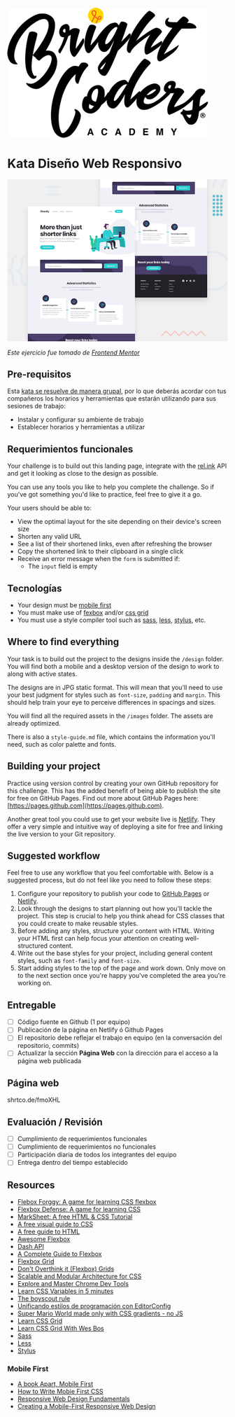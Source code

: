 ![BrightCoders Logo](images/logo-bc.png)

# Kata Diseño Web Responsivo

![Design preview for the Shortly URL shortening API coding challenge](./design/desktop-preview.jpg)

*Este ejercicio fue tomado de [Frontend Mentor](https://www.frontendmentor.io/dashboard)*

## Pre-requisitos

Esta [kata se resuelve de manera grupal](https://github.com/bright-coders/commons/tree/master/topics/code-kata), por lo que deberás acordar con tus compañeros los horarios y herramientas que estarán utilizando para sus sesiones de trabajo:
- Instalar y configurar su ambiente de trabajo
- Establecer horarios y herramientas a utilizar

## Requerimientos funcionales

Your challenge is to build out this landing page, integrate with the [rel.ink](https://rel.ink) API and get it looking as close to the design as possible.

You can use any tools you like to help you complete the challenge. So if you've got something you'd like to practice, feel free to give it a go.

Your users should be able to:

- View the optimal layout for the site depending on their device's screen size
- Shorten any valid URL
- See a list of their shortened links, even after refreshing the browser
- Copy the shortened link to their clipboard in a single click
- Receive an error message when the `form` is submitted if:
  - The `input` field is empty
  
## Tecnologías
- Your design must be [mobile first](https://medium.com/@Vincentxia77/what-is-mobile-first-design-why-its-important-how-to-make-it-7d3cf2e29d00)
- You must make use of [fexbox](https://css-tricks.com/snippets/css/a-guide-to-flexbox/) and/or [css grid](https://css-tricks.com/snippets/css/complete-guide-grid/)
- You must use a style compiler tool such as [sass](https://sass-lang.com/), [less](http://lesscss.org/), [stylus](https://stylus-lang.com/), etc.

## Where to find everything

Your task is to build out the project to the designs inside the `/design` folder. You will find both a mobile and a desktop version of the design to work to along with active states.

The designs are in JPG static format. This will mean that you'll need to use your best judgment for styles such as `font-size`, `padding` and `margin`. This should help train your eye to perceive differences in spacings and sizes.

You will find all the required assets in the `/images` folder. The assets are already optimized.

There is also a `style-guide.md` file, which contains the information you'll need, such as color palette and fonts.

## Building your project

Practice using version control by creating your own GitHub repository for this challenge. This has the added benefit of being able to publish the site for free on GitHub Pages. Find out more about GitHub Pages here: [https://pages.github.com](https://pages.github.com).

Another great tool you could use to get your website live is [Netlify](https://www.netlify.com). They offer a very simple and intuitive way of deploying a site for free and linking the live version to your Git repository.

## Suggested workflow

Feel free to use any workflow that you feel comfortable with. Below is a suggested process, but do not feel like you need to follow these steps:

1. Configure your repository to publish your code to [GitHub Pages](https://pages.github.com) or [Netlify](https://www.netlify.com).
2. Look through the designs to start planning out how you'll tackle the project. This step is crucial to help you think ahead for CSS classes that you could create to make reusable styles.
3. Before adding any styles, structure your content with HTML. Writing your HTML first can help focus your attention on creating well-structured content.
4. Write out the base styles for your project, including general content styles, such as `font-family` and `font-size`.
5. Start adding styles to the top of the page and work down. Only move on to the next section once you're happy you've completed the area you're working on.

## Entregable
- [ ] Código fuente en Github (1 por equipo)
- [ ] Publicación de la página en Netlify ó Github Pages
- [ ] El repositorio debe reflejar el trabajo en equipo (en la conversación del repositorio, commits)
- [ ] Actualizar la sección **Página Web** con la dirección para el acceso a la página web publicada

## Página web
shrtco.de/fmoXHL
  
## Evaluación / Revisión

- [ ] Cumplimiento de requerimientos funcionales
- [ ] Cumplimiento de requerimientos no funcionales 
- [ ] Participación diaria de todos los integrantes del equipo
- [ ] Entrega dentro del tiempo establecido

## Resources

- [Flebox Forggy: A game for learning CSS flexbox](http://flexboxfroggy.com/#es)
- [Flexbox Defense: A game for learning CSS](http://www.flexboxdefense.com/)
- [MarkSheet: A free HTML & CSS Tutorial](https://marksheet.io/)
- [A free visual guide to CSS](https://cssreference.io/)
- [A free guide to HTML](https://htmlreference.io/)
- [Awesome Flexbox](https://github.com/afonsopacifer/awesome-flexbox)
- [Dash API](https://kapeli.com/dash)
- [A Complete Guide to Flexbox](https://css-tricks.com/snippets/css/a-guide-to-flexbox/)
- [Flexbox Grid](http://flexboxgrid.com/)
- [Don't Overthink it (Flexbox) Grids](https://css-tricks.com/dont-overthink-flexbox-grids/)
- [Scalable and Modular Architecture for CSS](https://drive.google.com/file/d/1792A2pkriOnjwb7Lh7MPtx7lUuSusrub/view?usp=sharing)
- [Explore and Master Chrome Dev Tools](http://discover-devtools.codeschool.com/)
- [Learn CSS Variables in 5 minutes](https://medium.freecodecamp.org/learn-css-variables-in-5-minutes-80cf63b4025d)
- [The boyscout rule](https://medium.com/@biratkirat/step-8-the-boy-scout-rule-robert-c-martin-uncle-bob-9ac839778385)
- [Unificando estilos de programación con EditorConfig](http://juancrg90.me/unificando-estilos-de-programacion-con-editorconfig-2/)
- [Super Mario World made only with CSS gradients - no JS](https://medium.com/@alcidesqueiroz/super-mario-world-in-css-100-css-no-javascript-no-embedded-images-data-uris-no-external-e43dc0c2b1f4)
- [Learn CSS Grid](https://learncssgrid.com/)
- [Learn CSS Grid With Wes Bos](https://cssgrid.io/)
- [Sass](https://sass-lang.com/)
- [Less](http://lesscss.org/)
- [Stylus](https://stylus-lang.com/)

### Mobile First

- [A book Apart, Mobile First](https://abookapart.com/products/mobile-first)
- [How to Write Mobie First CSS](https://zellwk.com/blog/how-to-write-mobile-first-css/)
- [Responsive Web Design Fundamentals](https://classroom.udacity.com/courses/ud893)
- [Creating a Mobile-First Responsive Web Design](https://www.html5rocks.com/en/mobile/responsivedesign/)

